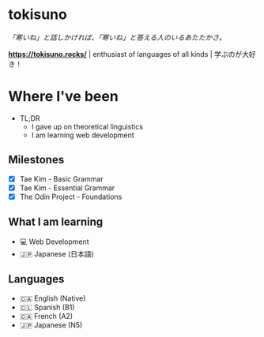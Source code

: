 # tokisuno
*「寒いね」と話しかければ、「寒いね」と答える人のいるあたたかさ。*

**https://tokisuno.rocks/** | enthusiast of languages of all kinds | 学ぶのが大好き！
# Where I've been
- TL;DR
  * I gave up on theoretical linguistics
  * I am learning web development

## Milestones
- [x] Tae Kim - Basic Grammar
- [x] Tae Kim - Essential Grammar
- [x] The Odin Project - Foundations

## What I am learning 
- 💻 Web Development
- 🇯🇵 Japanese (日本語)

## Languages
- 🇨🇦 English (Native)
- 🇨🇱 Spanish (B1)
- 🇨🇦 French  (A2)
- 🇯🇵 Japanese (N5)
